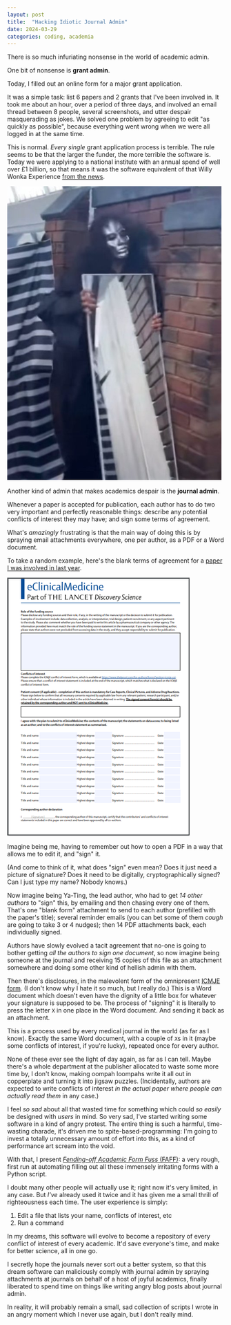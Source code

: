 ```yaml
---
layout: post
title:  "Hacking Idiotic Journal Admin"
date: 2024-03-29
categories: coding, academia
---
```


There is so much infuriating nonsense in the world of academic admin.

One bit of nonsense is **grant admin**.

Today, I filled out an online form for a major grant application. 

It was a simple task: list 6 papers and 2 grants that I've been involved in.  It took me about an hour, over a period of three days, and involved an email thread between 8 people, several screenshots, and utter despair masquerading as jokes. We solved one problem by agreeing to edit "as quickly as possible", because everything went wrong when we were all logged in at the same time.

This is normal. _Every single_ grant application process is terrible. The rule seems to be that the larger the funder, the more terrible the software is.  Today we were applying to a national institute with an annual spend of well over £1 billion, so that means it was the software equivalent of that Willy Wonka Experience [from the news](https://www.bbc.co.uk/news/uk-scotland-glasgow-west-68431728). 

![The Unknown, a terrifying AI-invented Wonka character in a scary mask](../assets/images/the_unknown.jpg)

Another kind of admin that makes academics despair is the **journal admin**.

Whenever a paper is accepted for publication, each author has to do two very important and perfectly reasonable things: describe any potential conflicts of interest they may have; and sign some terms of agreement.

What's _amazingly_ frustrating is that the main way of doing this is by spraying email attachments everywhere, one per author, as a PDF or a Word document.

To take a random example, here's the blank terms of agreement for a [paper I was involved in last year](https://www.thelancet.com/journals/eclinm/article/PIIS2589-5370(23)00241-9/fulltext). 

![Author statement form for Elsevier eClinicalMedicine, showing a lot of blank boxes that need filling out](../assets/images/elsevier_form.png)

Imagine being me, having to remember out how to open a PDF in a way that allows me to edit it, and "sign" it. 

(And come to think of it, what does "sign" even mean? Does it just need a picture of signature? Does it need to be digitally, cryptographically signed? Can I just type my name? Nobody knows.)

Now imagine being Ya-Ting, the lead author, who had to get _14 other authors_ to "sign" this, by emailing and then chasing every one of them. That's one "blank form" attachment to send to each author (prefilled with the paper's title); several reminder emails (you can bet some of them *cough* are going to take 3 or 4 nudges); then 14 PDF attachments back, each individually signed.

Authors have slowly evolved a tacit agreement that no-one is going to bother getting _all the authors to sign one document_, so now imagine being someone at the journal and receiving 15 copies of this file as an attachment somewhere and doing some other kind of hellish admin with them. 

Then there's disclosures, in the malevolent form of the omnipresent [ICMJE form](https://www.icmje.org/about-icmje/faqs/conflict-of-interest-disclosure-forms/).  (I don't know why I hate it so much, but I really do.) This is a Word document which doesn't even have the dignity of a little box for whatever your signature is supposed to be. The process of "signing" it is literally to press the letter `X` in one place in the Word document. And sending it back as an attachment. 

This is a process used by every medical journal in the world (as far as I know). Exactly the same Word document, with a couple of `X`s in it (maybe some conflicts of interest, if you're lucky), repeated once for every author. 

None of these ever see the light of day again, as far as I can tell. Maybe there's a whole department at the publisher allocated to waste some more time by, I don't know, making oompah loompahs write it all out in copperplate and turning it into jigsaw puzzles. (Incidentally, authors are expected to write conflicts of interest _in the actual paper where people can actually read them_ in any case.)

I feel _so sad_ about all that wasted time for something which could _so easily_ be designed with _users_ in mind. So very sad, I've started writing some software in a kind of angry protest. The entire thing is such a harmful, time-wasting charade, it's driven me to spite-based-programming: I'm going to invest a totally unnecessary amount of effort into this, as a kind of performance art scream into the void.

With that, I present [_Fending-off Academic Form Fuss_ (FAFF)](https://github.com/sebbacon/FAFF): a very rough, first run at automating filling out all these immensely irritating forms with a Python script.

I doubt many other people will actually use it; right now it's very limited, in any case. But *I've* already used it twice and it has given me a small thrill of righteousness each time. The user experience is simply: 

1. Edit a file that lists your name, conflicts of interest, etc
2. Run a command


In my dreams, this software will evolve to become a repository of every conflict of interest of every academic. It'd save everyone's time, and make for better science, all in one go.

I secretly hope the journals never sort out a better system, so that this dream software can maliciously comply with journal admin by spraying attachments at journals on behalf of a host of joyful academics, finally liberated to spend time on things like writing angry blog posts about journal admin.

In reality, it will probably remain a small, sad collection of scripts I wrote in an angry moment which I never use again, but I don't really mind.